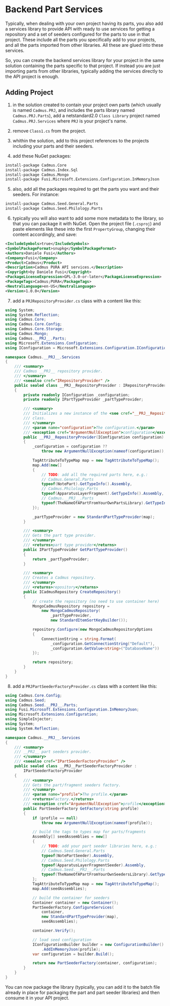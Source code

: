 # Backend Part Services

Typically, when dealing with your own project having its parts, you also add a services library to provide API with ready to use services for getting a repository and a set of seeders configured for the parts to use in that project. These include all the parts you specifically add to your projects, and all the parts imported from other libraries. All these are glued into these services.

So, you can create the backend services library for your project in the same solution containing the parts specific to that project. If instead you are just importing parts from other libraries, typically adding the services directly to the API project is enough.

## Adding Project

1. in the solution created to contain your project own parts (which usually is named `Cadmus.PRJ`, and includes the parts library named `Cadmus.PRJ.Parts`), add a netstandard2.0 `Class Library` project named `Cadmus.PRJ.Services` where `PRJ` is your project's name.

2. remove `Class1.cs` from the project.

3. whithin the solution, add to this project references to the projects including your parts and their seeders.

4. add these NuGet packages:

```bash
install-package Cadmus.Core
install-package Cadmus.Index.Sql
install-package Cadmus.Mongo
install-package Fusi.Microsoft.Extensions.Configuration.InMemoryJson
```

5. also, add all the packages required to get the parts you want and their seeders. For instance:

```bash
install-package Cadmus.Seed.General.Parts
install-package Cadmus.Seed.Philology.Parts
```

6. typically you will also want to add some more metadata to the library, so that you can package it with NuGet. Open the project file (`.csproj`) and paste elements like these into the first `PropertyGroup`, changing their content accordingly, and save:

```xml
<IncludeSymbols>true</IncludeSymbols>
<SymbolPackageFormat>snupkg</SymbolPackageFormat>
<Authors>Daniele Fusi</Authors>
<Company>Fusi</Company>
<Product>Cadmus</Product>
<Description>Cadmus PURA API services.</Description>
<Copyright>by Daniele Fusi</Copyright>
<PackageLicenseExpression>GPL-3.0-or-later</PackageLicenseExpression>
<PackageTags>Cadmus;PURA</PackageTags>
<NeutralLanguage>en-US</NeutralLanguage>
<Version>1.0.0</Version>
```

7. add a `PRJRepositoryProvider.cs` class with a content like this:

```cs
using System;
using System.Reflection;
using Cadmus.Core;
using Cadmus.Core.Config;
using Cadmus.Core.Storage;
using Cadmus.Mongo;
using Cadmus.__PRJ__.Parts;
using Microsoft.Extensions.Configuration;
using IConfiguration = Microsoft.Extensions.Configuration.IConfiguration;

namespace Cadmus.__PRJ__.Services
{
    /// <summary>
    /// Cadmus __PRJ__ repository provider.
    /// </summary>
    /// <seealso cref="IRepositoryProvider" />
    public sealed class __PRJ__RepositoryProvider : IRepositoryProvider
    {
        private readonly IConfiguration _configuration;
        private readonly IPartTypeProvider _partTypeProvider;

        /// <summary>
        /// Initializes a new instance of the <see cref="__PRJ__RepositoryProvider"/>
        /// class.
        /// </summary>
        /// <param name="configuration">The configuration.</param>
        /// <exception cref="ArgumentNullException">configuration</exception>
        public __PRJ__RepositoryProvider(IConfiguration configuration)
        {
            _configuration = configuration ??
                throw new ArgumentNullException(nameof(configuration));

            TagAttributeToTypeMap map = new TagAttributeToTypeMap();
            map.Add(new[]
            {
            	// TODO: add all the required parts here, e.g.:
                // Cadmus.General.Parts
                typeof(NotePart).GetTypeInfo().Assembly,
                // Cadmus.Philology.Parts
                typeof(ApparatusLayerFragment).GetTypeInfo().Assembly,
                // Cadmus.__PRJ__.Parts
                typeof(TheNameOfAPartFromYourOwnPartsLibrary).GetTypeInfo().Assembly,
            });

            _partTypeProvider = new StandardPartTypeProvider(map);
        }

        /// <summary>
        /// Gets the part type provider.
        /// </summary>
        /// <returns>part type provider</returns>
        public IPartTypeProvider GetPartTypeProvider()
        {
            return _partTypeProvider;
        }

        /// <summary>
        /// Creates a Cadmus repository.
        /// </summary>
        /// <returns>repository</returns>
        public ICadmusRepository CreateRepository()
        {
            // create the repository (no need to use container here)
            MongoCadmusRepository repository =
                new MongoCadmusRepository(
                    _partTypeProvider,
                    new StandardItemSortKeyBuilder());

            repository.Configure(new MongoCadmusRepositoryOptions
            {
                ConnectionString = string.Format(
                    _configuration.GetConnectionString("Default"),
                    _configuration.GetValue<string>("DatabaseName"))
            });

            return repository;
        }
    }
}
```

8. add a `PRJPartSeederFactoryProvider.cs` class with a content like this:

```cs
using Cadmus.Core.Config;
using Cadmus.Seed;
using Cadmus.Seed.__PRJ__.Parts;
using Fusi.Microsoft.Extensions.Configuration.InMemoryJson;
using Microsoft.Extensions.Configuration;
using SimpleInjector;
using System;
using System.Reflection;

namespace Cadmus.__PRJ__.Services
{
    /// <summary>
    /// __PRJ__ part seeders provider.
    /// </summary>
    /// <seealso cref="IPartSeederFactoryProvider" />
    public sealed class __PRJ__PartSeederFactoryProvider :
        IPartSeederFactoryProvider
    {
        /// <summary>
        /// Gets the part/fragment seeders factory.
        /// </summary>
        /// <param name="profile">The profile.</param>
        /// <returns>Factory.</returns>
        /// <exception cref="ArgumentNullException">profile</exception>
        public PartSeederFactory GetFactory(string profile)
        {
            if (profile == null)
                throw new ArgumentNullException(nameof(profile));

            // build the tags to types map for parts/fragments
            Assembly[] seedAssemblies = new[]
            {
            	// TODO: add your part seeder libraries here, e.g.:
                // Cadmus.Seed.General.Parts
                typeof(NotePartSeeder).Assembly,
                // Cadmus.Seed.Philology.Parts
                typeof(ApparatusLayerFragmentSeeder).Assembly,
                // Cadmus.Seed.__PRJ__.Parts
                typeof(TheNameOfAPartFromYourOwnSeedersLibrary).GetTypeInfo().Assembly,
            };
            TagAttributeToTypeMap map = new TagAttributeToTypeMap();
            map.Add(seedAssemblies);

            // build the container for seeders
            Container container = new Container();
            PartSeederFactory.ConfigureServices(
                container,
                new StandardPartTypeProvider(map),
                seedAssemblies);

            container.Verify();

            // load seed configuration
            IConfigurationBuilder builder = new ConfigurationBuilder()
                .AddInMemoryJson(profile);
            var configuration = builder.Build();

            return new PartSeederFactory(container, configuration);
        }
    }
}
```

You can now package the library (typically, you can add it to the batch file already in place for packaging the part and part seeder libraries) and then consume it in your API project.
